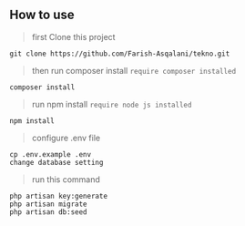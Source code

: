 ## How to use

> first Clone this project

```
git clone https://github.com/Farish-Asqalani/tekno.git
```

> then run composer install `require composer installed`

```
composer install
```

> run npm install `require node js installed`

```
npm install
```

> configure .env file

```
cp .env.example .env
change database setting
```

> run this command

```
php artisan key:generate
php artisan migrate
php artisan db:seed
```
